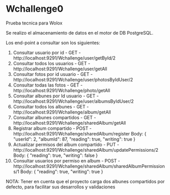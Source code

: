 # Wchallenge0
 Prueba tecnica para Wolox
 
 Se realizo el almacenamiento de datos en el motor de DB PostgreSQL.
 
 Los end-point a consultar son los siguientes:
 1. Consultar usuario por id - GET - http://localhost:9291/Wchallenge/user/getById/2
 2. Consultar todos los usuarios - GET - http://localhost:9291/Wchallenge/user/getAll
 3. Consultar fotos por id usuario - GET - http://localhost:9291/Wchallenge/user/photosByIdUser/2
 4. Consultar todas las fotos - GET - http://localhost:9291/Wchallenge/photo/getAll
 5. Consultar albunes por Id usuario - GET - http://localhost:9291/Wchallenge/user/albumsByIdUser/2
 6. Consultar todos los albunes - GET - http://localhost:9291/Wchallenge/album/getAll
 7. Consultar albunes compartidos - GET - http://localhost:9291/Wchallenge/sharedAlbum/getAll
 8. Registrar album compartido - POST - http://localhost:9291/Wchallenge/sharedAlbum/register
     Body:
        {
          "userId": 2,
          "albumId": 87,
          "reading": true,
          "writing": true
        }
 9. Actualizar permisos del album compartido - PUT - http://localhost:9291/Wchallenge/sharedAlbum/updatePermissions/2
     Body:
      {
         "reading": true,
        "writing": false
      }
 10. Consultar usuarios por permiso en album - POST - http://localhost:9291/Wchallenge/sharedAlbum/sharedAlbumPermissions/1
     Body:
          {
             "reading": true,
             "writing": true
          }
          
          
 
 
 NOTA: Tener en cuenta que el proyecto carga dos albunes compartidos por defecto, para facilitar sus desarrollos y validaciones
 

